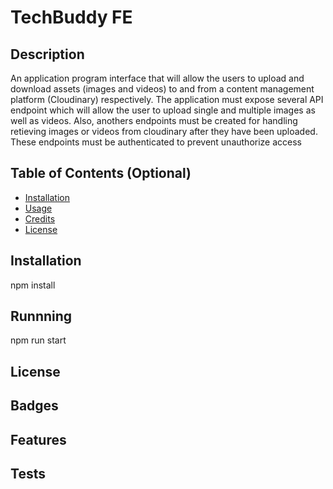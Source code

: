 # TechBuddy FE

## Description

An application program interface that will allow the users to upload and download assets (images and videos) to and from a content management platform (Cloudinary) respectively.  The application must expose several API endpoint which will allow the user to upload single and multiple images as well as videos. Also, anothers endpoints must be created for handling retieving images or videos from cloudinary after they have been uploaded. These endpoints must be authenticated to prevent unauthorize access

## Table of Contents (Optional)

- [Installation](#installation)
- [Usage](#usage)
- [Credits](#credits)
- [License](#license)

## Installation
npm install

## Runnning
npm run start

## License

## Badges

## Features

## Tests
